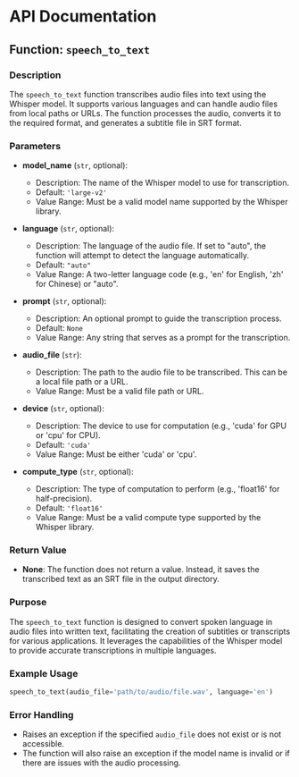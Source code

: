 # API Documentation

## Function: `speech_to_text`

### Description
The `speech_to_text` function transcribes audio files into text using the Whisper model. It supports various languages and can handle audio files from local paths or URLs. The function processes the audio, converts it to the required format, and generates a subtitle file in SRT format.

### Parameters

- **model_name** (`str`, optional): 
  - Description: The name of the Whisper model to use for transcription.
  - Default: `'large-v2'`
  - Value Range: Must be a valid model name supported by the Whisper library.

- **language** (`str`, optional): 
  - Description: The language of the audio file. If set to "auto", the function will attempt to detect the language automatically.
  - Default: `"auto"`
  - Value Range: A two-letter language code (e.g., 'en' for English, 'zh' for Chinese) or "auto".

- **prompt** (`str`, optional): 
  - Description: An optional prompt to guide the transcription process.
  - Default: `None`
  - Value Range: Any string that serves as a prompt for the transcription.

- **audio_file** (`str`): 
  - Description: The path to the audio file to be transcribed. This can be a local file path or a URL.
  - Value Range: Must be a valid file path or URL.

- **device** (`str`, optional): 
  - Description: The device to use for computation (e.g., 'cuda' for GPU or 'cpu' for CPU).
  - Default: `'cuda'`
  - Value Range: Must be either 'cuda' or 'cpu'.

- **compute_type** (`str`, optional): 
  - Description: The type of computation to perform (e.g., 'float16' for half-precision).
  - Default: `'float16'`
  - Value Range: Must be a valid compute type supported by the Whisper library.

### Return Value
- **None**: The function does not return a value. Instead, it saves the transcribed text as an SRT file in the output directory.

### Purpose
The `speech_to_text` function is designed to convert spoken language in audio files into written text, facilitating the creation of subtitles or transcripts for various applications. It leverages the capabilities of the Whisper model to provide accurate transcriptions in multiple languages. 

### Example Usage
```python
speech_to_text(audio_file='path/to/audio/file.wav', language='en')
```

### Error Handling
- Raises an exception if the specified `audio_file` does not exist or is not accessible.
- The function will also raise an exception if the model name is invalid or if there are issues with the audio processing.

